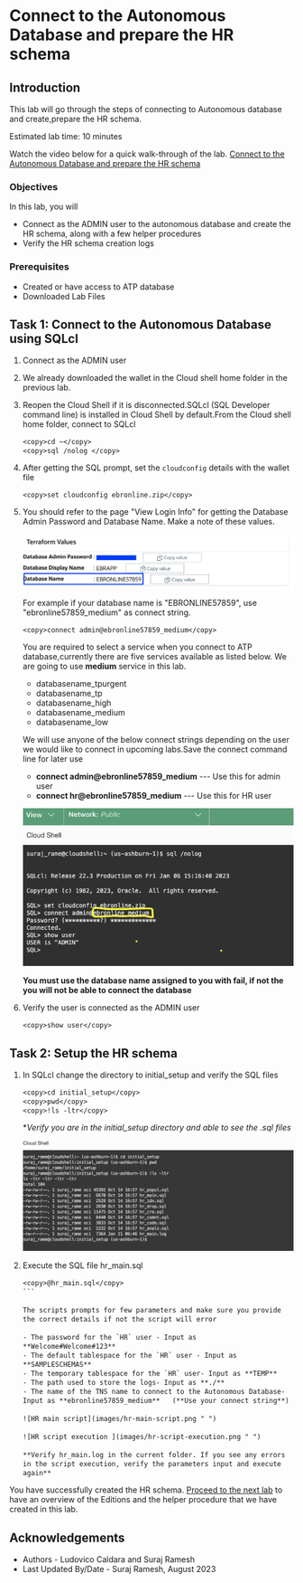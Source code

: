 # Connect to the Autonomous Database and prepare the HR schema

## Introduction

This lab will go through the steps of connecting to Autonomous database and create,prepare the HR schema.

Estimated lab time: 10 minutes

Watch the video below for a quick walk-through of the lab.
[Connect to the Autonomous Database and prepare the HR schema](videohub:1_sz0987ab)

### Objectives

In this lab, you will 

- Connect as the ADMIN user to the autonomous database and create the HR schema, along with a few helper procedures
- Verify the HR schema creation logs

### Prerequisites

- Created or have access to ATP database
- Downloaded Lab Files

## Task 1: Connect to the Autonomous Database using SQLcl
   
1. Connect as the ADMIN user

2. We already downloaded the wallet in the Cloud shell home folder in the previous lab.

3. Reopen the Cloud Shell if it is disconnected.SQLcl (SQL Developer command line) is installed in Cloud Shell by default.From the Cloud shell  home folder, connect to SQLcl

    ```text
    <copy>cd ~</copy>
    <copy>sql /nolog </copy>
    ```

4. After getting the SQL prompt, set the `cloudconfig` details with the wallet file

    ```text
    <copy>set cloudconfig ebronline.zip</copy>
    ```

5. You should refer to the page "View Login Info" for getting the Database Admin Password and Database Name. Make a note of these values.

   ![ATP Credentials](images/atp-credentials.png " ")

   For example if your database name is "EBRONLINE57859", use "ebronline57859_medium" as connect string. 

    ```text
    <copy>connect admin@ebronline57859_medium</copy>
    ```
    You are required to select a service when you connect to ATP database,currently there are five services available as listed below. We are going to use **medium** service in this lab.

    - databasename_tpurgent
    - databasename_tp
    - databasename_high
    - databasename_medium
    - databasename_low

    We will use anyone of the below connect strings depending on the user we would like to connect in upcoming labs.Save the connect command line for later use

    - **connect admin@ebronline57859\_medium**  --- Use this for admin user
    - **connect hr@ebronline57859\_medium** --- Use this for HR user

   ![ATP Connect](images/atp-connect.png " ")

   **You must use the database name assigned to you with fail, if not the you will not be able to connect the database**

6. Verify the user is connected as the ADMIN user

    ```text
    <copy>show user</copy>
    ```

## Task 2: Setup the HR schema

1. In SQLcl change the directory to initial_setup and verify the SQL files

    ```text
    <copy>cd initial_setup</copy>
    <copy>pwd</copy>
    <copy>!ls -ltr</copy>
    ```

    **Verify you are in the initial_setup directory and able to see the *.sql files**

    ![List initial setup files](images/list-initial-setup.png " ")

2. Execute the SQL file hr_main.sql

    ````text
    <copy>@hr_main.sql</copy>
    ```

    The scripts prompts for few parameters and make sure you provide the correct details if not the script will error

    - The password for the `HR` user - Input as  **Welcome#Welcome#123**
    - The default tablespace for the `HR` user - Input as **SAMPLESCHEMAS**
    - The temporary tablespace for the `HR` user- Input as **TEMP**
    - The path used to store the logs- Input as **./**
    - The name of the TNS name to connect to the Autonomous Database- Input as **ebronline57859_medium**   (**Use your connect string**)

    ![HR main script](images/hr-main-script.png " ")

    ![HR script execution ](images/hr-script-execution.png " ")

    **Verify hr_main.log in the current folder. If you see any errors in the script execution, verify the parameters input and execute again**

You have successfully created the HR schema. [Proceed to the next lab](#next) to have an overview of the Editions and the helper procedure that we have created in this lab.

## Acknowledgements

- Authors - Ludovico Caldara and Suraj Ramesh
- Last Updated By/Date - Suraj Ramesh, August 2023
